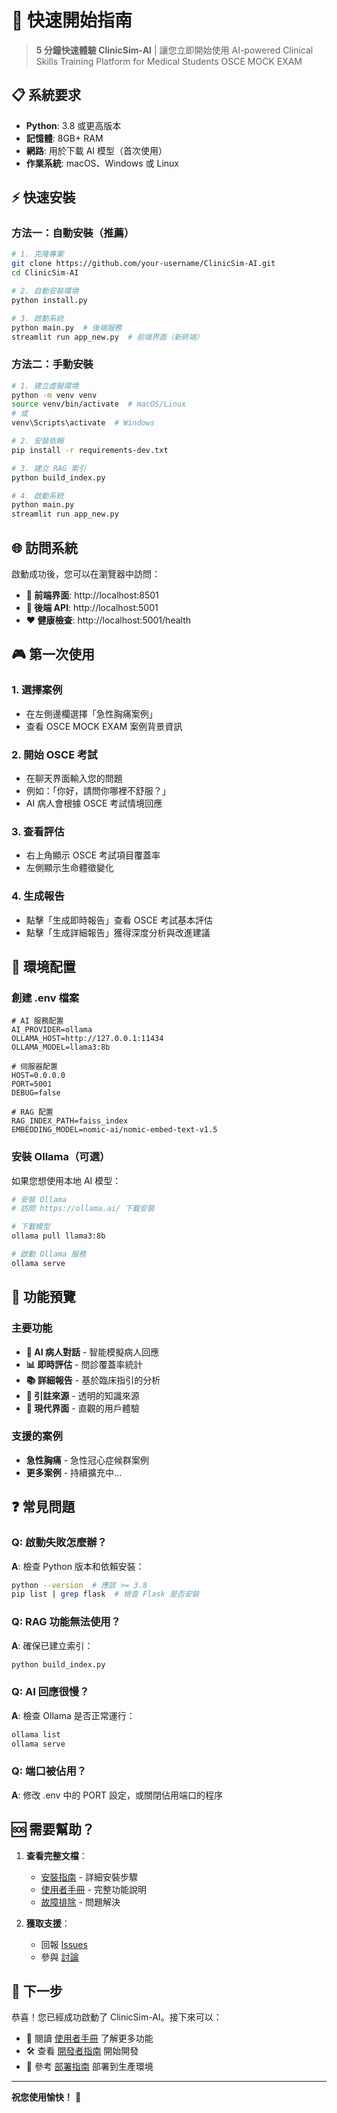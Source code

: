 # 🚀 快速開始指南

> **5 分鐘快速體驗 ClinicSim-AI** | 讓您立即開始使用 AI-powered Clinical Skills Training Platform for Medical Students OSCE MOCK EXAM

## 📋 系統要求

- **Python**: 3.8 或更高版本
- **記憶體**: 8GB+ RAM
- **網路**: 用於下載 AI 模型（首次使用）
- **作業系統**: macOS、Windows 或 Linux

## ⚡ 快速安裝

### 方法一：自動安裝（推薦）

```bash
# 1. 克隆專案
git clone https://github.com/your-username/ClinicSim-AI.git
cd ClinicSim-AI

# 2. 自動安裝環境
python install.py

# 3. 啟動系統
python main.py  # 後端服務
streamlit run app_new.py  # 前端界面（新終端）
```

### 方法二：手動安裝

```bash
# 1. 建立虛擬環境
python -m venv venv
source venv/bin/activate  # macOS/Linux
# 或
venv\Scripts\activate  # Windows

# 2. 安裝依賴
pip install -r requirements-dev.txt

# 3. 建立 RAG 索引
python build_index.py

# 4. 啟動系統
python main.py
streamlit run app_new.py
```

## 🌐 訪問系統

啟動成功後，您可以在瀏覽器中訪問：

- **🎨 前端界面**: http://localhost:8501
- **🔧 後端 API**: http://localhost:5001
- **❤️ 健康檢查**: http://localhost:5001/health

## 🎮 第一次使用

### 1. 選擇案例
- 在左側邊欄選擇「急性胸痛案例」
- 查看 OSCE MOCK EXAM 案例背景資訊

### 2. 開始 OSCE 考試
- 在聊天界面輸入您的問題
- 例如：「你好，請問你哪裡不舒服？」
- AI 病人會根據 OSCE 考試情境回應

### 3. 查看評估
- 右上角顯示 OSCE 考試項目覆蓋率
- 左側顯示生命體徵變化

### 4. 生成報告
- 點擊「生成即時報告」查看 OSCE 考試基本評估
- 點擊「生成詳細報告」獲得深度分析與改進建議

## 🔧 環境配置

### 創建 .env 檔案

```env
# AI 服務配置
AI_PROVIDER=ollama
OLLAMA_HOST=http://127.0.0.1:11434
OLLAMA_MODEL=llama3:8b

# 伺服器配置
HOST=0.0.0.0
PORT=5001
DEBUG=false

# RAG 配置
RAG_INDEX_PATH=faiss_index
EMBEDDING_MODEL=nomic-ai/nomic-embed-text-v1.5
```

### 安裝 Ollama（可選）

如果您想使用本地 AI 模型：

```bash
# 安裝 Ollama
# 訪問 https://ollama.ai/ 下載安裝

# 下載模型
ollama pull llama3:8b

# 啟動 Ollama 服務
ollama serve
```

## 🎯 功能預覽

### 主要功能
- **🤖 AI 病人對話** - 智能模擬病人回應
- **📊 即時評估** - 問診覆蓋率統計
- **📚 詳細報告** - 基於臨床指引的分析
- **📝 引註來源** - 透明的知識來源
- **🎨 現代界面** - 直觀的用戶體驗

### 支援的案例
- **急性胸痛** - 急性冠心症候群案例
- **更多案例** - 持續擴充中...

## ❓ 常見問題

### Q: 啟動失敗怎麼辦？
**A**: 檢查 Python 版本和依賴安裝：
```bash
python --version  # 應該 >= 3.8
pip list | grep flask  # 檢查 Flask 是否安裝
```

### Q: RAG 功能無法使用？
**A**: 確保已建立索引：
```bash
python build_index.py
```

### Q: AI 回應很慢？
**A**: 檢查 Ollama 是否正常運行：
```bash
ollama list
ollama serve
```

### Q: 端口被佔用？
**A**: 修改 .env 中的 PORT 設定，或關閉佔用端口的程序

## 🆘 需要幫助？

1. **查看完整文檔**：
   - [安裝指南](installation.md) - 詳細安裝步驟
   - [使用者手冊](user-manual.md) - 完整功能說明
   - [故障排除](troubleshooting.md) - 問題解決

2. **獲取支援**：
   - 回報 [Issues](https://github.com/your-username/ClinicSim-AI/issues)
   - 參與 [討論](https://github.com/your-username/ClinicSim-AI/discussions)

## 🎉 下一步

恭喜！您已經成功啟動了 ClinicSim-AI。接下來可以：

- 📖 閱讀 [使用者手冊](user-manual.md) 了解更多功能
- 🛠️ 查看 [開發者指南](developer-guide.md) 開始開發
- 🚀 參考 [部署指南](deployment.md) 部署到生產環境

---

**祝您使用愉快！** 🎉
